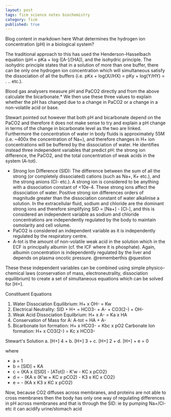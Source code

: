 ```yaml
---
layout: post
tags: ficm science notes biochemistry
category: ficm
published: true
---
```


Blog content in markdown here
What determines the hydrogen ion concentration (pH) in a biological system?The traditional approach to this has used the Henderson-Hasselbach equation (pH = pKa + log ([A-]/[HA]), and the isohydric principle. The isohydric principle states that in a solution of more than one buffer, there can be only one hydrogen ion concentration which will simultaneous satisfy the dissociation of all the buffers (i.e. pKx + log(X//HX) = pKy + log(Y/HY) = . .. etc.).Blood gas analysers measure pH and PaCO2 directly and from the above calculate the bicarbonate.* We then use these three values to explain whether the pH has changed due to a change in PaCO2 or a change in a non-volatile acid or base.Stewart pointed out however that both pH and bicarbonate depend on the PaCO2 and therefore it does not make sense to try and explain a pH change in terms of the change in bicarbonate level as the two are linked. Furthermore the concentration of water in body fluids is approximately 55M (i.e. ~400x the concentration of Na+), and therefore changes in H+ ion concentrations will be buffered by the dissociation of water. He identifies instead three independent variables that predict pH: the strong ion difference, the PaCO2, and the total concentration of weak acids in the system (A-tot).- Strong Ion Difference (SID): The difference between the sum of all the strong (or completely dissociated) cations (such as Na+, K+ etc.), and the strong anions (Cl- etc.). A strong ion is considered to be anything with a dissociation constant of <10e-4. These strong ions affect the dissociation of water. Positive strong ion differences orders of magnitude greater than the dissociation constant of water alkalinise a solution. In the extracellular fluid, sodium and chloride are the dominant strong ions and therefore simplifying SID = [Na+] - [Cl-], and this is considered an independent variable as sodium and chloride concentrations are independently regulated by the body to maintain osmolarity and cell volume.- PaCO2 is considered an independent variable as it is independently regulated by the respiratory centre.- A-tot is the amount of non-volatile weak acid in the solution which in the ECF is principally albumin (cf. the ICF where it is phosphate). Again, albumin concentration is independently regulated by the liver and depends on plasma oncotic pressure. @rememberthis @questionThese these independent variables can be combined using simple physico-chemical laws (conservation of mass, electroneutrality, dissociation equilibrium) to create a set of simultaneous equations which can be solved for [H+].Constituent Equations1. Water Dissociation Equilibrium: H+ x OH- = Kw2. Electrical Neutrality: SID + H+ = HCO3- + A- + CO3(2-) + OH-3. Weak Acid Dissociation Equilbrium: H+ x A- = Ka x HA4. Conservation of Mass for A: A-tot = HA + A-5. Bicarbonate Ion formation: H+ x HCO3- = Kbc x pO2Carbonate Ion formation: H+ x CO3(2-) = Kc x HCO3-Stewart's Solutiona. [H+] 4 + b. [H+] 3 + c. [H+] 2 + d. [H+] + e = 0where* a = 1* b = [SID] + KA* c = {KA x ([SID] - [ATot]) - K'w - KC x pCO2}* d = - {KA x (K'w + KC x pCO2) - K3 x KC x CO2}* e = - (KA x K3 x KC x pCO2)Now, because CO2 diffuses across membranes, and proteins are not able to cross membranes then the body has only one way of regulating differences in pH across membranes and that is through the SID: ie by pumping Na+/Cl- etc it can acidify urine/stomach acid
